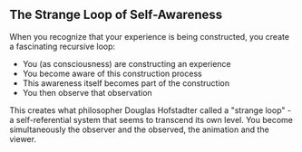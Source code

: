 ## The Strange Loop of Self-Awareness

When you recognize that your experience is being constructed, you create a fascinating recursive loop:

- You (as consciousness) are constructing an experience
- You become aware of this construction process
- This awareness itself becomes part of the construction
- You then observe that observation

This creates what philosopher Douglas Hofstadter called a "strange loop" - a self-referential system that seems to transcend its own level. You become simultaneously the observer and the observed, the animation and the viewer.
